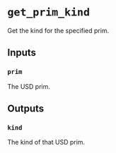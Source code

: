 # `get_prim_kind`

Get the kind for the specified prim.

## Inputs

### `prim`
The USD prim. 

## Outputs

### `kind`
The kind of that USD prim. 

